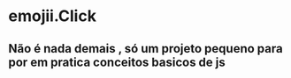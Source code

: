 # emojii.Click

<h2>Não é nada demais , só um projeto pequeno para por em pratica conceitos basicos de js </h2>

